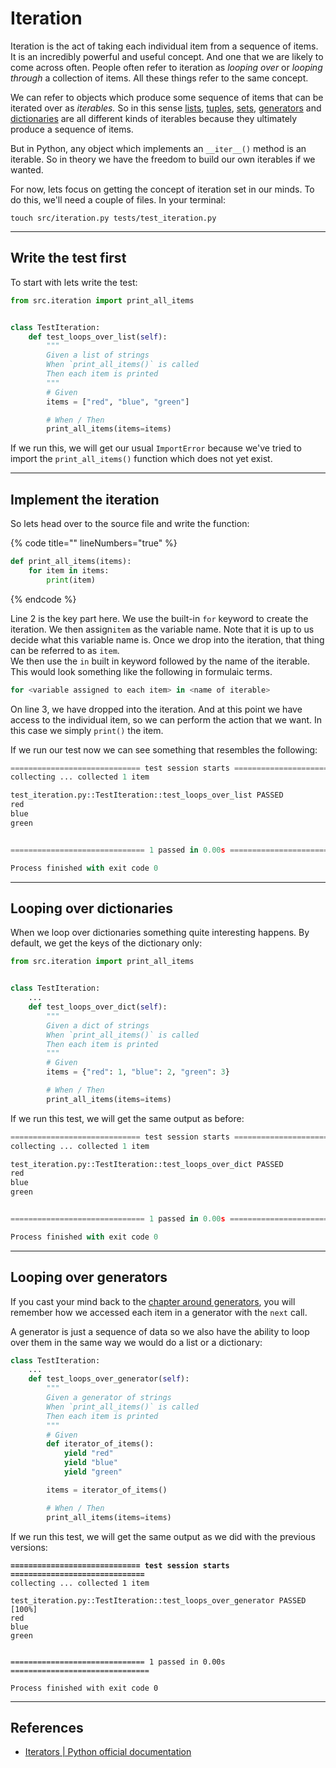 # Iteration

Iteration is the act of taking each individual item from a sequence of items. It is an incredibly powerful and useful concept. And one that we are likely to come across often. People often refer to iteration as _looping over_ or _looping through_ a collection of items. All these things refer to the same concept.

We can refer to objects which produce some sequence of items that can be iterated over as _iterables._ So in this sense [lists](lists.md), [tuples](tuples.md), [sets](sets.md), [generators](generators.md) and [dictionaries](dictionaries.md) are all different kinds of iterables because they ultimately produce a sequence of items.

But in Python, any object which implements an `__iter__()` method is an iterable. So in theory we have the freedom to build our own iterables if we wanted.

For now, lets focus on getting the concept of iteration set in our minds. To do this, we'll need a couple of files. In your terminal:

```
touch src/iteration.py tests/test_iteration.py
```

***

## Write the test first

To start with lets write the test:

```python
from src.iteration import print_all_items


class TestIteration:
    def test_loops_over_list(self):
        """
        Given a list of strings
        When `print_all_items()` is called
        Then each item is printed
        """
        # Given
        items = ["red", "blue", "green"]

        # When / Then
        print_all_items(items=items)
```

If we run this, we will get our usual `ImportError` because we've tried to import the `print_all_items()` function which does not yet exist.

***

## Implement the iteration

So lets head over to the source file and write the function:

{% code title="" lineNumbers="true" %}
```python
def print_all_items(items):
    for item in items:
        print(item)
```
{% endcode %}

Line 2 is the key part here. We use the built-in `for` keyword to create the iteration. We then assign`item` as the variable name. Note that it is up to us decide what this variable name is. Once we drop into the iteration, that thing can be referred to as `item`. \
We then use the `in` built in keyword followed by the name of the iterable. This would look something like the following in formulaic terms.

```python
for <variable assigned to each item> in <name of iterable>
```

On line 3, we have dropped into the iteration. And at this point we have access to the individual item, so we can perform the action that we want. In this case we simply `print()` the item.

If we run our test now we can see something that resembles the following:

```python
============================= test session starts ==============================
collecting ... collected 1 item

test_iteration.py::TestIteration::test_loops_over_list PASSED            [100%]
red
blue
green


============================== 1 passed in 0.00s ===============================

Process finished with exit code 0
```

***

## Looping over dictionaries

When we loop over dictionaries something quite interesting happens. By default, we get the keys of the dictionary only:

```python
from src.iteration import print_all_items


class TestIteration:
    ...
    def test_loops_over_dict(self):
        """
        Given a dict of strings
        When `print_all_items()` is called
        Then each item is printed
        """
        # Given
        items = {"red": 1, "blue": 2, "green": 3}

        # When / Then
        print_all_items(items=items)
```

If we run this test, we will get the same output as before:

```python
============================= test session starts ==============================
collecting ... collected 1 item

test_iteration.py::TestIteration::test_loops_over_dict PASSED            [100%]
red
blue
green


============================== 1 passed in 0.00s ===============================

Process finished with exit code 0
```

***

## Looping over generators

If you cast your mind back to the [chapter around generators](generators.md), you will remember how we accessed each item in a generator with the `next` call.

A generator is just a sequence of data so we also have the ability to loop over them in the same way we would do a list or a dictionary:

```python
class TestIteration:
    ...    
    def test_loops_over_generator(self):
        """
        Given a generator of strings
        When `print_all_items()` is called
        Then each item is printed
        """
        # Given
        def iterator_of_items():
            yield "red"
            yield "blue"
            yield "green"

        items = iterator_of_items()

        # When / Then
        print_all_items(items=items)
```

If we run this test, we will get the same output as we did with the previous versions:

<pre class="language-python"><code class="lang-python"><strong>============================= test session starts ==============================
</strong>collecting ... collected 1 item

test_iteration.py::TestIteration::test_loops_over_generator PASSED       [100%]
red
blue
green


============================== 1 passed in 0.00s ===============================

Process finished with exit code 0
</code></pre>

***

## References

* [Iterators | Python official documentation](https://docs.python.org/3/tutorial/classes.html#iterators)
